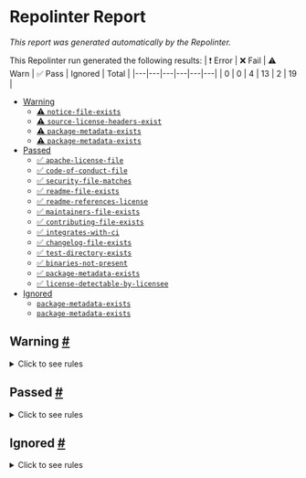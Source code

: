 # Repolinter Report

*This report was generated automatically by the Repolinter.*

This Repolinter run generated the following results:
| ❗  Error | ❌  Fail | ⚠️  Warn | ✅  Pass | Ignored | Total |
|---|---|---|---|---|---|
| 0 | 0 | 4 | 13 | 2 | 19 |

- [Warning](#user-content-warning)
  - [⚠️ `notice-file-exists`](#user-content--notice-file-exists)
  - [⚠️ `source-license-headers-exist`](#user-content--source-license-headers-exist)
  - [⚠️ `package-metadata-exists`](#user-content--package-metadata-exists)
  - [⚠️ `package-metadata-exists`](#user-content--package-metadata-exists)
- [Passed](#user-content-passed)
  - [✅ `apache-license-file`](#user-content--apache-license-file)
  - [✅ `code-of-conduct-file`](#user-content--code-of-conduct-file)
  - [✅ `security-file-matches`](#user-content--security-file-matches)
  - [✅ `readme-file-exists`](#user-content--readme-file-exists)
  - [✅ `readme-references-license`](#user-content--readme-references-license)
  - [✅ `maintainers-file-exists`](#user-content--maintainers-file-exists)
  - [✅ `contributing-file-exists`](#user-content--contributing-file-exists)
  - [✅ `integrates-with-ci`](#user-content--integrates-with-ci)
  - [✅ `changelog-file-exists`](#user-content--changelog-file-exists)
  - [✅ `test-directory-exists`](#user-content--test-directory-exists)
  - [✅ `binaries-not-present`](#user-content--binaries-not-present)
  - [✅ `package-metadata-exists`](#user-content--package-metadata-exists)
  - [✅ `license-detectable-by-licensee`](#user-content--license-detectable-by-licensee)
- [Ignored](#user-content-ignored)
  - [`package-metadata-exists`](#user-content-package-metadata-exists)
  - [`package-metadata-exists`](#user-content-package-metadata-exists)

## Warning <a href="#user-content-warning" id="warning">#</a>

<details>
<summary>Click to see rules</summary>

### ⚠️ `notice-file-exists` <a href="#user-content--notice-file-exists" id="-notice-file-exists">#</a>

Did not find a file matching the specified patterns. (`NOTICE*`).

### ⚠️ `source-license-headers-exist` <a href="#user-content--source-license-headers-exist" id="-source-license-headers-exist">#</a>

Below is a list of files or patterns that failed:

- `src/main/java/org/hyperledger/fabric_ca/sdk/HFCACertificateRequest.java`: The first 7 lines do not contain the pattern(s): Copyright, License.
- `src/main/java/org/hyperledger/fabric_ca/sdk/HFCACertificateResponse.java`: The first 7 lines do not contain the pattern(s): Copyright, License.
- `src/main/java/org/hyperledger/fabric_ca/sdk/HFCACredential.java`: The first 7 lines do not contain the pattern(s): Copyright, License.
- `src/main/java/org/hyperledger/fabric_ca/sdk/HFCAX509Certificate.java`: The first 7 lines do not contain the pattern(s): Copyright, License.
- `src/test/java/org/hyperledger/fabric/sdkintegration/End2endAndBackAgainNodeIT.java`: The first 7 lines do not contain the pattern(s): Copyright, License.
- `src/test/java/org/hyperledger/fabric/sdkintegration/End2endIdemixIT.java`: The first 7 lines do not contain the pattern(s): Copyright, License.
- `src/test/java/org/hyperledger/fabric/sdkintegration/End2endNodeIT.java`: The first 7 lines do not contain the pattern(s): Copyright, License.
- `src/test/java/org/hyperledger/fabric/sdkintegration/SampleOrg.java`: The first 7 lines do not contain the pattern(s): Copyright, License.
- `src/test/java/org/hyperledger/fabric_ca/sdkintegration/HFCAClientIT.java`: The first 7 lines do not contain the pattern(s): Copyright.
- `src/main/java/org/hyperledger/fabric/sdk/identity/IdemixEnrollment.java`: The first 7 lines do not contain the pattern(s): Copyright, License.
- `src/main/java/org/hyperledger/fabric/sdk/identity/IdemixRoles.java`: The first 7 lines do not contain the pattern(s): Copyright, License.
- `src/main/java/org/hyperledger/fabric/sdk/identity/IdentityFactory.java`: The first 7 lines do not contain the pattern(s): Copyright, License.
- `src/main/java/org/hyperledger/fabric/sdk/identity/X509Enrollment.java`: The first 7 lines do not contain the pattern(s): Copyright, License.
- `src/main/java/org/hyperledger/fabric/sdk/identity/X509Identity.java`: The first 7 lines do not contain the pattern(s): Copyright, License.
- `src/main/java/org/hyperledger/fabric/sdk/identity/X509SigningIdentity.java`: The first 7 lines do not contain the pattern(s): Copyright, License.
- `src/main/java/org/hyperledger/fabric_ca/sdk/exception/AffiliationException.java`: The first 7 lines do not contain the pattern(s): Copyright.
- `src/main/java/org/hyperledger/fabric_ca/sdk/exception/HFCACertificateException.java`: The first 7 lines do not contain the pattern(s): Copyright.
- `src/main/java/org/hyperledger/fabric_ca/sdk/exception/IdentityException.java`: The first 7 lines do not contain the pattern(s): Copyright.
- `src/main/java/org/hyperledger/fabric_ca/sdk/exception/RevocationException.java`: The first 7 lines do not contain the pattern(s): Copyright.
- `src/main/java/org/hyperledger/fabric_ca/sdk/helper/Util.java`: The first 7 lines do not contain the pattern(s): Copyright, License.
- `src/test/fixture/sdkintegration/javacc/1.4/sample1/src/main/java/org/hyperledger/fabric/example/SimpleChaincode.java`: The first 7 lines do not contain the pattern(s): Copyright, License.
- `src/test/fixture/sdkintegration/javacc/2.1/sample1/src/main/java/org/hyperledger/fabric/example/SimpleChaincode.java`: The first 7 lines do not contain the pattern(s): Copyright, License.

### ⚠️ `package-metadata-exists` <a href="#user-content--package-metadata-exists" id="-package-metadata-exists">#</a>

Did not find a file matching the specified patterns. (`package.json`).

### ⚠️ `package-metadata-exists` <a href="#user-content--package-metadata-exists" id="-package-metadata-exists">#</a>

Did not find a file matching the specified patterns. (`go.mod`).

</details>

## Passed <a href="#user-content-passed" id="passed">#</a>

<details>
<summary>Click to see rules</summary>

### ✅ `apache-license-file` <a href="#user-content--apache-license-file" id="-apache-license-file">#</a>

Contains Apache License.*Version 2.0 (`LICENSE`).

### ✅ `code-of-conduct-file` <a href="#user-content--code-of-conduct-file" id="-code-of-conduct-file">#</a>

Contains https://wiki.hyperledger.org/community/hyperledger-project-code-of-conduct (`CODE_OF_CONDUCT.md`).

### ✅ `security-file-matches` <a href="#user-content--security-file-matches" id="-security-file-matches">#</a>

Contains https://wiki.hyperledger.org/display/.*(SEC|HYP)/Defect[.+]Response (`SECURITY.md`).

### ✅ `readme-file-exists` <a href="#user-content--readme-file-exists" id="-readme-file-exists">#</a>

Found file (`README.md`).

### ✅ `readme-references-license` <a href="#user-content--readme-references-license" id="-readme-references-license">#</a>

Contains license (`README.md`).

### ✅ `maintainers-file-exists` <a href="#user-content--maintainers-file-exists" id="-maintainers-file-exists">#</a>

Found file (`MAINTAINERS.md`).

### ✅ `contributing-file-exists` <a href="#user-content--contributing-file-exists" id="-contributing-file-exists">#</a>

Found file (`CONTRIBUTING.md`).

### ✅ `integrates-with-ci` <a href="#user-content--integrates-with-ci" id="-integrates-with-ci">#</a>

Found file (`.github/workflows/build.yml`).

### ✅ `changelog-file-exists` <a href="#user-content--changelog-file-exists" id="-changelog-file-exists">#</a>

Found file (`CHANGELOG.md`).

### ✅ `test-directory-exists` <a href="#user-content--test-directory-exists" id="-test-directory-exists">#</a>

Found file (`src/test`).

### ✅ `binaries-not-present` <a href="#user-content--binaries-not-present" id="-binaries-not-present">#</a>

Excluded file type doesn't exist. (`**/*.exe,**/*.dll,!**/node_modules/**`).

### ✅ `package-metadata-exists` <a href="#user-content--package-metadata-exists" id="-package-metadata-exists">#</a>

Found file (`pom.xml`).

### ✅ `license-detectable-by-licensee` <a href="#user-content--license-detectable-by-licensee" id="-license-detectable-by-licensee">#</a>

Licensee identified the license for project: Apache-2.0.

</details>

## Ignored <a href="#user-content-ignored" id="ignored">#</a>

<details>
<summary>Click to see rules</summary>

### `package-metadata-exists` <a href="#user-content-package-metadata-exists" id="package-metadata-exists">#</a>

This rule was ignored for the following reason: ignored due to unsatisfied condition(s): "language=ruby"

### `package-metadata-exists` <a href="#user-content-package-metadata-exists" id="package-metadata-exists">#</a>

This rule was ignored for the following reason: ignored due to unsatisfied condition(s): "language=python"

</details>

